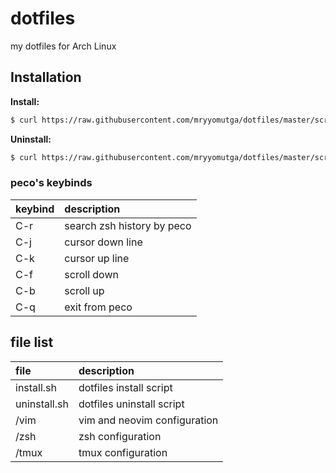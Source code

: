 # dotfiles

my dotfiles for Arch Linux

## Installation

__Install:__  
```sh
$ curl https://raw.githubusercontent.com/mryyomutga/dotfiles/master/scripts/install.sh | sh
```

__Uninstall:__  
```sh
$ curl https://raw.githubusercontent.com/mryyomutga/dotfiles/master/scripts/uninstall.sh | sh
```

### peco's keybinds
|keybind|description|
|:---|:---|
|C-r|search zsh history by peco|
|C-j|cursor down line|
|C-k|cursor up line|
|C-f|scroll down|
|C-b|scroll up|
|C-q|exit from peco|

## file list

|file|description|
|:---|:---|
|install.sh|dotfiles install script|
|uninstall.sh|dotfiles uninstall script|
|/vim|vim and neovim configuration|
|/zsh|zsh configuration|
|/tmux|tmux configuration|

